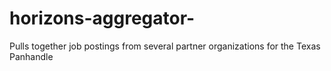 # horizons-aggregator-
Pulls together job postings from several partner organizations for the Texas Panhandle
